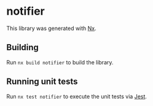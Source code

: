 # notifier

This library was generated with [Nx](https://nx.dev).

## Building

Run `nx build notifier` to build the library.

## Running unit tests

Run `nx test notifier` to execute the unit tests via [Jest](https://jestjs.io).
